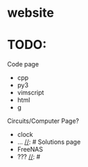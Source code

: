 # website

# TODO:
Code page 
 - cpp
 - py3
 - vimscript
 - html
 - g

[//]: #
Circuits/Computer Page?
 - clock
 - ...
[//]: #
Solutions page
 - FreeNAS
 - ???
[//]: #
